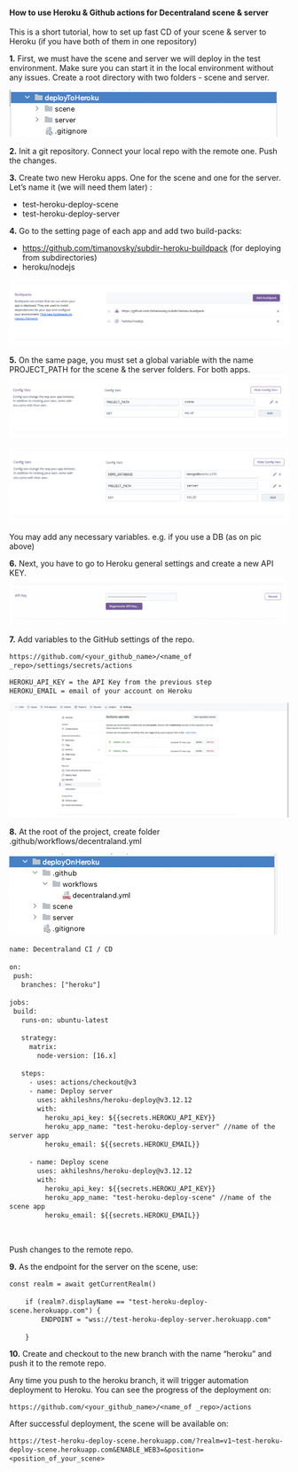 #### How to use Heroku & Github actions for Decentraland scene & server 


This is a short tutorial, how to set up fast CD of your scene & server to Heroku (if you have both of them in one repository)


**1.** First, we must have the scene and server we will deploy in the test environment. 
Make sure you can start it in the local environment without any issues.
Create a root directory with two folders - scene and server.

![directory](src/images/directory.png)


**2.** Init a git repository.
Connect your local repo with the remote one. Push the changes. 

**3.** Create two new Heroku apps. One for the scene and one for the server.
Let’s name it (we will need them later) :
- test-heroku-deploy-scene
- test-heroku-deploy-server


**4.** Go to the setting page of each app and add two build-packs:

- https://github.com/timanovsky/subdir-heroku-buildpack (for deploying from subdirectories)
- heroku/nodejs

![Build-Pack](src/images/build-pack.png)


**5.** On the same page, you must set a global variable with the name PROJECT_PATH for the scene & the server folders.
For both apps.
![](src/images/config_var_scene.png)

![](src/images/config_var_server.png)


You may add any necessary variables. e.g. if you use a DB (as on pic above)


**6.** Next, you have to go to Heroku general settings and create a new API KEY. 
![](src/images/api.png)


**7.** Add variables to the GitHub settings of the repo.
```
https://github.com/<your_github_name>/<name_of _repo>/settings/secrets/actions 
```

```
HEROKU_API_KEY = the API Key from the previous step
HEROKU_EMAIL = email of your account on Heroku
```
![](src/images/git_settings.png)

**8.** At the root of the project, create folder .github/workflows/decentraland.yml

![](src/images/git_folder.png)


```
name: Decentraland CI / CD

on:
 push:
   branches: ["heroku"]

jobs:
 build:
   runs-on: ubuntu-latest

   strategy:
     matrix:
       node-version: [16.x]

   steps:
     - uses: actions/checkout@v3
     - name: Deploy server
       uses: akhileshns/heroku-deploy@v3.12.12
       with:
         heroku_api_key: ${{secrets.HEROKU_API_KEY}}
         heroku_app_name: "test-heroku-deploy-server" //name of the server app
         heroku_email: ${{secrets.HEROKU_EMAIL}}

     - name: Deploy scene
       uses: akhileshns/heroku-deploy@v3.12.12
       with:
         heroku_api_key: ${{secrets.HEROKU_API_KEY}}
         heroku_app_name: "test-heroku-deploy-scene" //name of the scene app
         heroku_email: ${{secrets.HEROKU_EMAIL}}



```

Push changes to the remote repo. 



**9.** As the endpoint for the server on the scene, use:

```
const realm = await getCurrentRealm()

    if (realm?.displayName == "test-heroku-deploy-scene.herokuapp.com") {
        ENDPOINT = "wss://test-heroku-deploy-server.herokuapp.com"

    }

```

**10.** Create and checkout to the new branch with the name “heroku” and push it to the remote repo.

Any time you push to the heroku branch, it will trigger automation deployment to Heroku. 
You can see the progress of the deployment on: 
```
https://github.com/<your_github_name>/<name_of _repo>/actions
```


After successful deployment, the scene will be available on:

```
https://test-heroku-deploy-scene.herokuapp.com/?realm=v1~test-heroku-deploy-scene.herokuapp.com&ENABLE_WEB3=&position=<position_of_your_scene>
```





